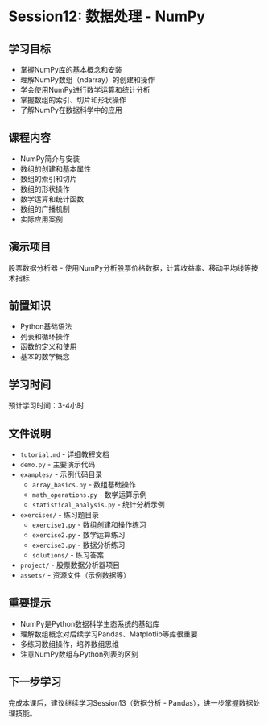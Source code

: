 # Session12: 数据处理 - NumPy

## 学习目标
- 掌握NumPy库的基本概念和安装
- 理解NumPy数组（ndarray）的创建和操作
- 学会使用NumPy进行数学运算和统计分析
- 掌握数组的索引、切片和形状操作
- 了解NumPy在数据科学中的应用

## 课程内容
- NumPy简介与安装
- 数组的创建和基本属性
- 数组的索引和切片
- 数组的形状操作
- 数学运算和统计函数
- 数组的广播机制
- 实际应用案例

## 演示项目
股票数据分析器 - 使用NumPy分析股票价格数据，计算收益率、移动平均线等技术指标

## 前置知识
- Python基础语法
- 列表和循环操作
- 函数的定义和使用
- 基本的数学概念

## 学习时间
预计学习时间：3-4小时

## 文件说明
- `tutorial.md` - 详细教程文档
- `demo.py` - 主要演示代码
- `examples/` - 示例代码目录
  - `array_basics.py` - 数组基础操作
  - `math_operations.py` - 数学运算示例
  - `statistical_analysis.py` - 统计分析示例
- `exercises/` - 练习题目录
  - `exercise1.py` - 数组创建和操作练习
  - `exercise2.py` - 数学运算练习
  - `exercise3.py` - 数据分析练习
  - `solutions/` - 练习答案
- `project/` - 股票数据分析器项目
- `assets/` - 资源文件（示例数据等）

## 重要提示
- NumPy是Python数据科学生态系统的基础库
- 理解数组概念对后续学习Pandas、Matplotlib等库很重要
- 多练习数组操作，培养数组思维
- 注意NumPy数组与Python列表的区别

## 下一步学习
完成本课后，建议继续学习Session13（数据分析 - Pandas），进一步掌握数据处理技能。